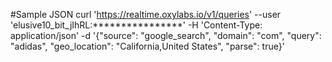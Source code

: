 #Sample JSON
curl 'https://realtime.oxylabs.io/v1/queries' --user 'elusive10_bit_jIhRL:****************' -H 'Content-Type: application/json' -d '{"source": "google_search", "domain": "com", "query": "adidas", "geo_location": "California,United States", "parse": true}'
